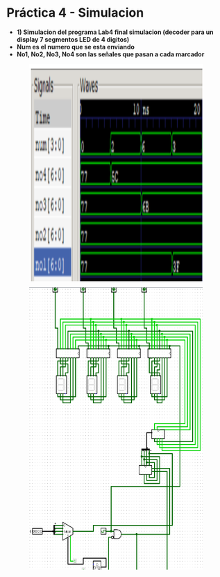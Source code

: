 # Práctica 4 - Simulacion

- **1) Simulacion del programa Lab4 final simulacion (decoder para un display 7 segmentos LED de 4 digitos)** 
- **Num es el numero que se esta enviando**
- **No1, No2, No3, No4 son las señales que pasan a cada marcador** 
<p align="center">
  <img src="https://github.com/EdisonAltamirano/Advanced-Digital-Systems-Laboratory/blob/master/Practica_4_simulacion/docs/Simulacion.png" width="400" height="500" align="center"/>
</p>
<p align="center">
  <img src="https://github.com/EdisonAltamirano/Advanced-Digital-Systems-Laboratory/blob/master/Practica_4_simulacion/docs/EsquematicoFinal.png" width="400" height="650" align="center"/>

</p>
